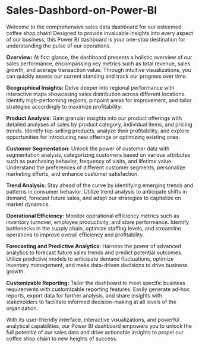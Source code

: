 # Sales-Dashbord-on-Power-BI
 
Welcome to the comprehensive sales data dashboard for our esteemed coffee shop chain! Designed to provide invaluable insights into every aspect of our business, this Power BI dashboard is your one-stop destination for understanding the pulse of our operations.

**Overview:**
At first glance, the dashboard presents a holistic overview of our sales performance, encompassing key metrics such as total revenue, sales growth, and average transaction value. Through intuitive visualizations, you can quickly assess our current standing and track our progress over time.

**Geographical Insights:**
Delve deeper into regional performance with interactive maps showcasing sales distribution across different locations. Identify high-performing regions, pinpoint areas for improvement, and tailor strategies accordingly to maximize profitability.

**Product Analysis:**
Gain granular insights into our product offerings with detailed analyses of sales by product category, individual items, and pricing trends. Identify top-selling products, analyze their profitability, and explore opportunities for introducing new offerings or optimizing existing ones.

**Customer Segmentation:**
Unlock the power of customer data with segmentation analysis, categorizing customers based on various attributes such as purchasing behavior, frequency of visits, and lifetime value. Understand the preferences of different customer segments, personalize marketing efforts, and enhance customer satisfaction.

**Trend Analysis:**
Stay ahead of the curve by identifying emerging trends and patterns in consumer behavior. Utilize trend analysis to anticipate shifts in demand, forecast future sales, and adapt our strategies to capitalize on market dynamics.

**Operational Efficiency:**
Monitor operational efficiency metrics such as inventory turnover, employee productivity, and store performance. Identify bottlenecks in the supply chain, optimize staffing levels, and streamline operations to improve overall efficiency and profitability.

**Forecasting and Predictive Analytics:**
Harness the power of advanced analytics to forecast future sales trends and predict potential outcomes. Utilize predictive models to anticipate demand fluctuations, optimize inventory management, and make data-driven decisions to drive business growth.

**Customizable Reporting:**
Tailor the dashboard to meet specific business requirements with customizable reporting features. Easily generate ad-hoc reports, export data for further analysis, and share insights with stakeholders to facilitate informed decision-making at all levels of the organization.

With its user-friendly interface, interactive visualizations, and powerful analytical capabilities, our Power BI dashboard empowers you to unlock the full potential of our sales data and drive actionable insights to propel our coffee shop chain to new heights of success.
